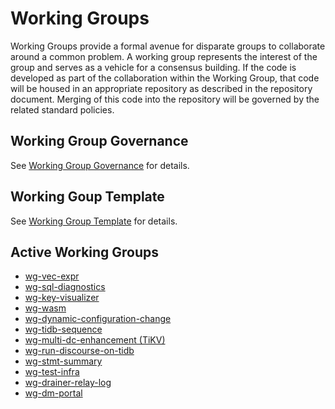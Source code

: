 # Working Groups

Working Groups provide a formal avenue for disparate groups to collaborate
around a common problem. A working group represents the interest of the group
and serves as a vehicle for a consensus building. If the code is developed as
part of the collaboration within the Working Group, that code will be housed in
an appropriate repository as described in the repository document. Merging of
this code into the repository will be governed by the related standard
policies.

## Working Group Governance

See [Working Group Governance](../governance/wg-governance.md) for details.

## Working Goup Template

See [Working Group Template](./wg-template.md) for details.

## Active Working Groups

* [wg-vec-expr](./wg-vec-expr.md)
* [wg-sql-diagnostics](./wg-sql-diagnostics.md)
* [wg-key-visualizer](./wg-key-visualizer.md)
* [wg-wasm](./wg-wasm.md)
* [wg-dynamic-configuration-change](./wg-dynamic-configuration-change.md)
* [wg-tidb-sequence](./wg-tidb-sequence.md)
* [wg-multi-dc-enhancement (TiKV)](https://github.com/tikv/community/tree/master/wg/multiple-dc-enhancemant)
* [wg-run-discourse-on-tidb](./wg-run-discourse-on-tidb.md)
* [wg-stmt-summary](./wg-stmt-summary.md)
* [wg-test-infra](./wg-test-infra.md)
* [wg-drainer-relay-log](./wg-drainer-relay-log.md)
* [wg-dm-portal](./wg-dm-portal.md)
